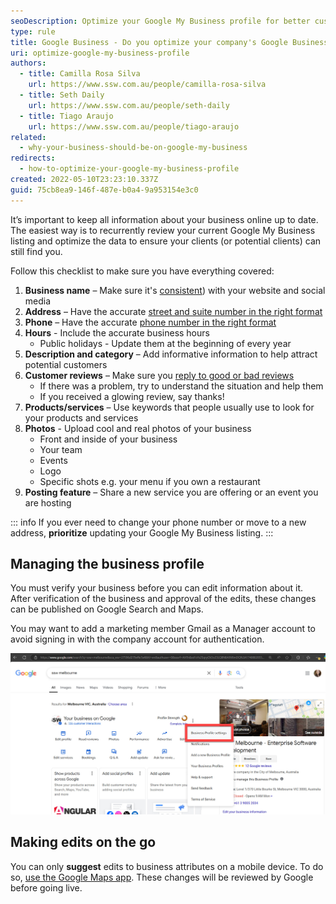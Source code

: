 ```yaml
---
seoDescription: Optimize your Google My Business profile for better customer attraction and online visibility.
type: rule
title: Google Business - Do you optimize your company's Google Business profile?
uri: optimize-google-my-business-profile
authors:
  - title: Camilla Rosa Silva
    url: https://www.ssw.com.au/people/camilla-rosa-silva
  - title: Seth Daily
    url: https://www.ssw.com.au/people/seth-daily
  - title: Tiago Araujo
    url: https://www.ssw.com.au/people/tiago-araujo
related:
  - why-your-business-should-be-on-google-my-business
redirects:
  - how-to-optimize-your-google-my-business-profile
created: 2022-05-10T23:23:10.337Z
guid: 75cb8ea9-146f-487e-b0a4-9a953154e3c0
---
```

It’s important to keep all information about your business online up to date. The easiest way is to recurrently review your current Google My Business listing and optimize the data to ensure your clients (or potential clients) can still find you.

<!--endintro-->

Follow this checklist to make sure you have everything covered:

1. **Business name** – Make sure it's [consistent](/the-value-of-consistency)) with your website and social media
2. **Address** – Have the accurate [street and suite number in the right format](/address-formatting)
3. **Phone** – Have the accurate [phone number in the right format](/right-format-to-show-phone-numbers)
4. **Hours** - Include the accurate business hours
   * Public holidays - Update them at the beginning of every year
5. **Description and category** – Add informative information to help attract potential customers
6. **Customer reviews** – Make sure you [reply to good or bad reviews](/monitor-external-reviews/#respond-to-feedback-appropriately)
   * If there was a problem, try to understand the situation and help them
   * If you received a glowing review, say thanks!
7. **Products/services** – Use keywords that people usually use to look for your products and services
8. **Photos** - Upload cool and real photos of your business
   * Front and inside of your business
   * Your team
   * Events
   * Logo
   * Specific shots e.g. your menu if you own a restaurant
9. **Posting feature** – Share a new service you are offering or an event you are hosting

::: info
If you ever need to change your phone number or move to a new address, **prioritize** updating your Google My Business listing.
:::

## Managing the business profile

You must verify your business before you can edit information about it. After verification of the business and approval of the edits, these changes can be published on Google Search and Maps.

You may want to add a marketing member Gmail as a Manager account to avoid signing in with the company account for authentication.
  
![Figure: In Business Profile settings, you can invite other trustful email accounts to manage the business profile](google-business.jpg)

## Making edits on the go

You can only **suggest** edits to business attributes on a mobile device. To do so, [use the Google Maps app](https://support.google.com/maps/answer/7084895). These changes will be reviewed by Google before going live.
